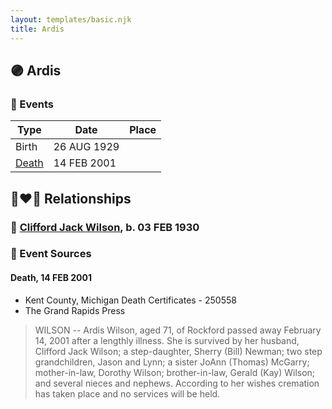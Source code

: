 ```yaml
---
layout: templates/basic.njk
title: Ardis
---
```

## 🟣 Ardis

### 📆 Events

Type | Date | Place
------ | ------ | ------
Birth | 26 AUG 1929 |
[Death](#event-669905fc-5922-4aac-937b-8ec134920889) | 14 FEB 2001 |

## 👩‍❤️‍👨 Relationships

### 🔵 [Clifford Jack Wilson](/people/4/40508928), b. 03 FEB 1930

### 📰 Event Sources

#### <a id="event-669905fc-5922-4aac-937b-8ec134920889"></a> Death, 14 FEB 2001
* Kent County, Michigan Death Certificates  - 250558
* The Grand Rapids Press
>   
  > WILSON -- Ardis Wilson, aged 71, of Rockford passed away February 14, 2001 after a lengthly illness. She is survived by her husband, Clifford Jack Wilson; a step-daughter, Sherry (Bill) Newman; two step grandchildren, Jason and Lynn; a sister JoAnn (Thomas) McGarry; mother-in-law, Dorothy Wilson; brother-in-law, Gerald (Kay) Wilson; and several nieces and nephews. According to her wishes cremation has taken place and no services will be held.
